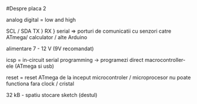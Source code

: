 #Despre placa 2

analog
digital = low and high

SCL / SDA 
TX }
RX } serial 
=> porturi de comunicatii cu senzori catre ATmega/ calculator / alte Arduino

alimentare
7 - 12 V (9V recomandat)

icsp = in-circuit serial programming
-> programezi direct macrocontroller-ele (ATmega si usb)

reset = reset ATmega de la inceput
microcontroler / microprocesor nu poate functiona fara clock / cristal

32 kB - spatiu stocare sketch (destul)